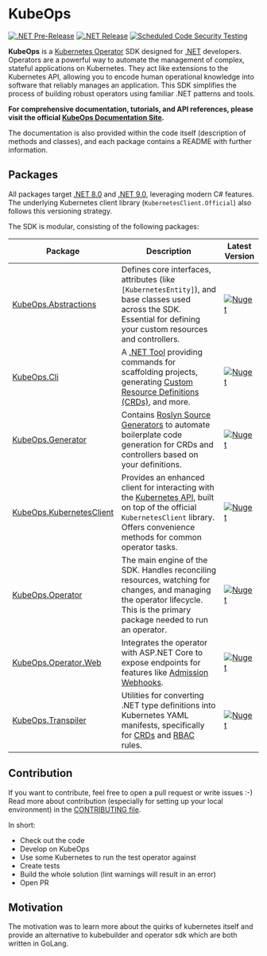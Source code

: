 # KubeOps

[![.NET Pre-Release](https://github.com/buehler/dotnet-operator-sdk/actions/workflows/dotnet-release.yml/badge.svg?branch=main)](https://github.com/buehler/dotnet-operator-sdk/actions/workflows/dotnet-release.yml)
[![.NET Release](https://github.com/buehler/dotnet-operator-sdk/actions/workflows/dotnet-release.yml/badge.svg?branch=release)](https://github.com/buehler/dotnet-operator-sdk/actions/workflows/dotnet-release.yml)
[![Scheduled Code Security Testing](https://github.com/buehler/dotnet-operator-sdk/actions/workflows/security-analysis.yml/badge.svg?event=schedule)](https://github.com/buehler/dotnet-operator-sdk/actions/workflows/security-analysis.yml)

**KubeOps** is a [Kubernetes Operator](https://kubernetes.io/docs/concepts/extend-kubernetes/operator/) SDK designed for [.NET](https://dotnet.microsoft.com/) developers. Operators are a powerful way to automate the management of complex, stateful applications on Kubernetes. They act like extensions to the Kubernetes API, allowing you to encode human operational knowledge into software that reliably manages an application. This SDK simplifies the process of building robust operators using familiar .NET patterns and tools.

**For comprehensive documentation, tutorials, and API references, please visit the official [KubeOps Documentation Site](https://buehler.github.io/dotnet-operator-sdk/).**

The documentation is also provided within the code itself (description of methods and classes), and each package contains a README with further information.

## Packages

All packages target [.NET 8.0](https://learn.microsoft.com/en-us/dotnet/core/whats-new/dotnet-8/overview) and [.NET 9.0](https://learn.microsoft.com/en-us/dotnet/core/whats-new/dotnet-9/overview), leveraging modern C# features. The underlying Kubernetes client library (`KubernetesClient.Official`) also follows this versioning strategy.

The SDK is modular, consisting of the following packages:

| Package                                                              | Description                                                                                                                                                             | Latest Version                                                                                                                                                          |
|----------------------------------------------------------------------|-------------------------------------------------------------------------------------------------------------------------------------------------------------------------|-------------------------------------------------------------------------------------------------------------------------------------------------------------------------|
| [KubeOps.Abstractions](./src/KubeOps.Abstractions/README.md)         | Defines core interfaces, attributes (like `[KubernetesEntity]`), and base classes used across the SDK. Essential for defining your custom resources and controllers.       | [![Nuget](https://img.shields.io/nuget/vpre/KubeOps.Abstractions?label=nuget%20prerelease)](https://www.nuget.org/packages/KubeOps.Abstractions/absoluteLatest)         |
| [KubeOps.Cli](./src/KubeOps.Cli/README.md)                           | A [.NET Tool](https://docs.microsoft.com/en-us/dotnet/core/tools/global-tools) providing commands for scaffolding projects, generating [Custom Resource Definitions (CRDs)](https://kubernetes.io/docs/tasks/extend-kubernetes/custom-resources/custom-resource-definitions/), and more. | [![Nuget](https://img.shields.io/nuget/vpre/KubeOps.Cli?label=nuget%20prerelease)](https://www.nuget.org/packages/KubeOps.Cli/absoluteLatest)                           |
| [KubeOps.Generator](./src/KubeOps.Generator/README.md)               | Contains [Roslyn Source Generators](https://docs.microsoft.com/en-us/dotnet/csharp/roslyn-sdk/source-generators-overview) to automate boilerplate code generation for CRDs and controllers based on your definitions. | [![Nuget](https://img.shields.io/nuget/vpre/KubeOps.Generator?label=nuget%20prerelease)](https://www.nuget.org/packages/KubeOps.Generator/absoluteLatest)               |
| [KubeOps.KubernetesClient](./src/KubeOps.KubernetesClient/README.md) | Provides an enhanced client for interacting with the [Kubernetes API](https://kubernetes.io/docs/reference/kubernetes-api/), built on top of the official `KubernetesClient` library. Offers convenience methods for common operator tasks. | [![Nuget](https://img.shields.io/nuget/vpre/KubeOps.KubernetesClient?label=nuget%20prerelease)](https://www.nuget.org/packages/KubeOps.KubernetesClient/absoluteLatest) |
| [KubeOps.Operator](./src/KubeOps.Operator/README.md)                 | The main engine of the SDK. Handles reconciling resources, watching for changes, and managing the operator lifecycle. This is the primary package needed to run an operator. | [![Nuget](https://img.shields.io/nuget/vpre/KubeOps.Operator?label=nuget%20prerelease)](https://www.nuget.org/packages/KubeOps.Operator/absoluteLatest)                 |
| [KubeOps.Operator.Web](./src/KubeOps.Operator.Web/README.md)         | Integrates the operator with ASP.NET Core to expose endpoints for features like [Admission Webhooks](https://kubernetes.io/docs/reference/access-authn-authz/extensible-admission-controllers/). | [![Nuget](https://img.shields.io/nuget/vpre/KubeOps.Operator.Web?label=nuget%20prerelease)](https://www.nuget.org/packages/KubeOps.Operator.Web/absoluteLatest)         |
| [KubeOps.Transpiler](./src/KubeOps.Transpiler/README.md)             | Utilities for converting .NET type definitions into Kubernetes YAML manifests, specifically for [CRDs](https://kubernetes.io/docs/tasks/extend-kubernetes/custom-resources/custom-resource-definitions/) and [RBAC](https://kubernetes.io/docs/reference/access-authn-authz/rbac/) rules. | [![Nuget](https://img.shields.io/nuget/vpre/KubeOps.Transpiler?label=nuget%20prerelease)](https://www.nuget.org/packages/KubeOps.Transpiler/absoluteLatest)             |

## Contribution

If you want to contribute, feel free to open a pull request or write issues :-)
Read more about contribution (especially for setting up your local environment)
in the [CONTRIBUTING file](./CONTRIBUTING.md).

In short:

- Check out the code
- Develop on KubeOps
- Use some Kubernetes to run the test operator against
- Create tests
- Build the whole solution (lint warnings will result in an error)
- Open PR

## Motivation

The motivation was to learn more about the quirks of kubernetes itself and
provide an alternative to kubebuilder and operator sdk which are both
written in GoLang.
